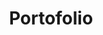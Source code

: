 ---
title: "Portofolio"
type: "portfolio"
intro: >-
  Showcase dari proyek-proyek pribadi dan kontribusi saya di berbagai teknologi dan bidang, menyoroti pengalaman saya dalam rekayasa backend, solusi fintech, dan sistem deteksi penipuan.

projects:
  - title: "Vidyasena.org"
    description: "Website untuk Vidyasena, organisasi pelajar Buddha di Yogyakarta, Indonesia, yang berarti 'Penjaga Ilmu Dhamma'."
    technologies: ["Golang", "PostgreSQL", "React", "Docker"]
    github_url: ""
    website_url: "https://vidyasena.org"
    period: "Berlangsung"
    achievements:
      - "Membangun platform untuk organisasi pelajar Buddha"
      - "Mengimplementasikan sistem manajemen konten"
      - "Mendesain antarmuka yang ramah pengguna untuk keterlibatan komunitas"
    featured: true

  - title: "Kebogiro"
    description: "Platform website undangan pernikahan dengan fitur interaktif dan kemampuan manajemen tamu."
    technologies: ["Golang", "PostgreSQL", "React", "Docker"]
    github_url: "https://github.com/oniharnantyo/kebogiro"
    period: "2024"
    achievements:
      - "Membangun platform undangan pernikahan interaktif"
      - "Mengimplementasikan sistem manajemen tamu dan RSVP"
      - "Menciptakan pengalaman personal untuk tamu pernikahan"
    featured: true

  - title: "Customer Service Agent"
    description: "Agen layanan pelanggan berbasis AI yang dibangun dengan LangGraph untuk penanganan percakapan yang cerdas."
    technologies: ["AI/ML", "LangGraph", "Python", "Natural Language Processing"]
    github_url: "https://github.com/oniharnantyo/customer-service-agent"
    period: "2024"
    achievements:
      - "Mengembangkan sistem penanganan percakapan yang cerdas"
      - "Mengimplementasikan LangGraph untuk alur kerja AI tingkat lanjut"
      - "Mencapai kemampuan generasi respon yang canggih"
    featured: true

  - title: "Paritta"
    description: "Aplikasi doa Buddha yang dibangun dengan Flutter mendukung berbagai platform (iOS, Android, Web, dan Windows) dengan berbagai lingkungan."
    technologies: ["Flutter", "Dart", "Cross-Platform Development", "Internationalization"]
    github_url: "https://github.com/oniharnantyo/paritta"
    period: "Berlangsung"
    achievements:
      - "Membangun aplikasi doa Buddha dengan lingkungan development, staging, dan production"
      - "Mengimplementasikan dukungan internasionalisasi dan lokalisasi untuk konten Buddha"
      - "Mencapai kompatibilitas multi-platform (iOS, Android, Web, Windows)"
    featured: false

---